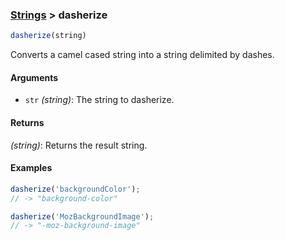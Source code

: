 ### [Strings](../) > dasherize

```js
dasherize(string)
```

Converts a camel cased string into a string delimited by dashes.

#### Arguments

- `str` _(string)_: The string to dasherize.

#### Returns

_(string)_: Returns the result string.

#### Examples
```js
dasherize('backgroundColor');
// -> "background-color"

dasherize('MozBackgroundImage');
// -> "-moz-background-image"
```
